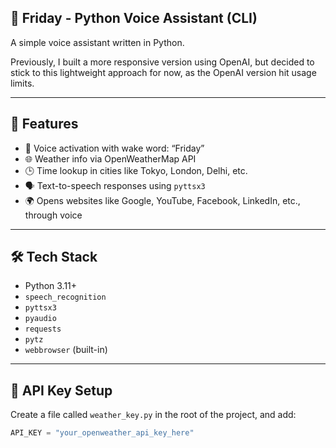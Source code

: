 ## 🧠 Friday - Python Voice Assistant (CLI)

A simple voice assistant written in Python.

Previously, I built a more responsive version using OpenAI, but decided to stick to this lightweight approach for now, as the OpenAI version hit usage limits.

---

## 🚀 Features

- 🎤 Voice activation with wake word: “Friday”
- 🌐 Weather info via OpenWeatherMap API
- 🕒 Time lookup in cities like Tokyo, London, Delhi, etc.
- 🗣️ Text-to-speech responses using `pyttsx3`
- 🌍 Opens websites like Google, YouTube, Facebook, LinkedIn, etc., through voice

---

## 🛠️ Tech Stack

- Python 3.11+
- `speech_recognition`
- `pyttsx3`
- `pyaudio`
- `requests`
- `pytz`
- `webbrowser` (built-in)

---

## 🔐 API Key Setup

Create a file called `weather_key.py` in the root of the project, and add:

```python
API_KEY = "your_openweather_api_key_here"
